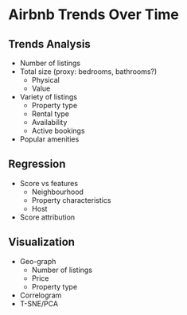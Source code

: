 # Airbnb Trends Over Time

## Trends Analysis
* Number of listings
* Total size (proxy: bedrooms, bathrooms?)
  * Physical
  * Value
* Variety of listings
  * Property type
  * Rental type
  * Availability
  * Active bookings
* Popular amenities

## Regression
* Score vs features
  * Neighbourhood
  * Property characteristics
  * Host
* Score attribution

## Visualization
* Geo-graph
  * Number of listings
  * Price
  * Property type
* Correlogram
* T-SNE/PCA
